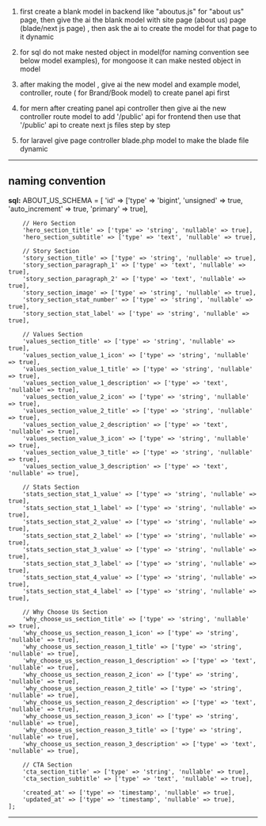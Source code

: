 1. first create a blank model in backend like "aboutus.js" for "about us" page, then give the ai the blank model with site page (about us) page (blade/next js page) , then ask the ai to create the model for that page to it dynamic

2. for sql do not make nested object in model(for naming convention see below model examples), for mongoose it can make nested object in model

3. after making the model , give ai the new model and example model, controller, route ( for Brand/Book model) to create panel api first

4. for mern after creating panel api controller then give ai the new controller route model to add '/public' api for frontend then use that '/public' api to create next js files step by step
  
5. for laravel give page controller blade.php model to make the blade file dynamic 




--- 
## naming convention 

**sql:**
    ABOUT_US_SCHEMA = [
        'id' => ['type' => 'bigint', 'unsigned' => true, 'auto_increment' => true, 'primary' => true],

        // Hero Section
        'hero_section_title' => ['type' => 'string', 'nullable' => true],
        'hero_section_subtitle' => ['type' => 'text', 'nullable' => true],

        // Story Section
        'story_section_title' => ['type' => 'string', 'nullable' => true],
        'story_section_paragraph_1' => ['type' => 'text', 'nullable' => true],
        'story_section_paragraph_2' => ['type' => 'text', 'nullable' => true],
        'story_section_image' => ['type' => 'string', 'nullable' => true],
        'story_section_stat_number' => ['type' => 'string', 'nullable' => true],
        'story_section_stat_label' => ['type' => 'string', 'nullable' => true],

        // Values Section
        'values_section_title' => ['type' => 'string', 'nullable' => true],
        'values_section_value_1_icon' => ['type' => 'string', 'nullable' => true],
        'values_section_value_1_title' => ['type' => 'string', 'nullable' => true],
        'values_section_value_1_description' => ['type' => 'text', 'nullable' => true],
        'values_section_value_2_icon' => ['type' => 'string', 'nullable' => true],
        'values_section_value_2_title' => ['type' => 'string', 'nullable' => true],
        'values_section_value_2_description' => ['type' => 'text', 'nullable' => true],
        'values_section_value_3_icon' => ['type' => 'string', 'nullable' => true],
        'values_section_value_3_title' => ['type' => 'string', 'nullable' => true],
        'values_section_value_3_description' => ['type' => 'text', 'nullable' => true],

        // Stats Section
        'stats_section_stat_1_value' => ['type' => 'string', 'nullable' => true],
        'stats_section_stat_1_label' => ['type' => 'string', 'nullable' => true],
        'stats_section_stat_2_value' => ['type' => 'string', 'nullable' => true],
        'stats_section_stat_2_label' => ['type' => 'string', 'nullable' => true],
        'stats_section_stat_3_value' => ['type' => 'string', 'nullable' => true],
        'stats_section_stat_3_label' => ['type' => 'string', 'nullable' => true],
        'stats_section_stat_4_value' => ['type' => 'string', 'nullable' => true],
        'stats_section_stat_4_label' => ['type' => 'string', 'nullable' => true],

        // Why Choose Us Section
        'why_choose_us_section_title' => ['type' => 'string', 'nullable' => true],
        'why_choose_us_section_reason_1_icon' => ['type' => 'string', 'nullable' => true],
        'why_choose_us_section_reason_1_title' => ['type' => 'string', 'nullable' => true],
        'why_choose_us_section_reason_1_description' => ['type' => 'text', 'nullable' => true],
        'why_choose_us_section_reason_2_icon' => ['type' => 'string', 'nullable' => true],
        'why_choose_us_section_reason_2_title' => ['type' => 'string', 'nullable' => true],
        'why_choose_us_section_reason_2_description' => ['type' => 'text', 'nullable' => true],
        'why_choose_us_section_reason_3_icon' => ['type' => 'string', 'nullable' => true],
        'why_choose_us_section_reason_3_title' => ['type' => 'string', 'nullable' => true],
        'why_choose_us_section_reason_3_description' => ['type' => 'text', 'nullable' => true],

        // CTA Section
        'cta_section_title' => ['type' => 'string', 'nullable' => true],
        'cta_section_subtitle' => ['type' => 'text', 'nullable' => true],

        'created_at' => ['type' => 'timestamp', 'nullable' => true],
        'updated_at' => ['type' => 'timestamp', 'nullable' => true],
    ];

---
